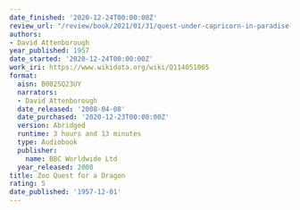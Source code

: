 ```yaml
---
date_finished: '2020-12-24T00:00:00Z'
review_url: "/review/book/2021/01/31/quest-under-capricorn-in-paradise-for-a-dragon/"
authors:
- David Attenborough
year_published: 1957
date_started: '2020-12-24T00:00:00Z'
work_iri: https://www.wikidata.org/wiki/Q114051065
format:
  aisn: B002SQ23UY
  narrators:
  - David Attenborough
  date_released: '2008-04-08'
  date_purchased: '2020-12-23T00:00:00Z'
  version: Abridged
  runtime: 3 hours and 13 minutes
  type: Audiobook
  publisher:
    name: BBC Worldwide Ltd
  year_released: 2008
title: Zoo Quest for a Dragon
rating: 5
date_published: '1957-12-01'
---
```


